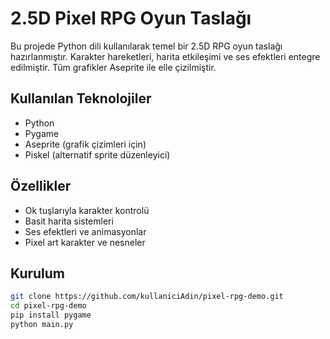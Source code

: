 # 2.5D Pixel RPG Oyun Taslağı

Bu projede Python dili kullanılarak temel bir 2.5D RPG oyun taslağı hazırlanmıştır. Karakter hareketleri, harita etkileşimi ve ses efektleri entegre edilmiştir. Tüm grafikler Aseprite ile elle çizilmiştir.

## Kullanılan Teknolojiler

- Python
- Pygame
- Aseprite (grafik çizimleri için)
- Piskel (alternatif sprite düzenleyici)

## Özellikler

- Ok tuşlarıyla karakter kontrolü
- Basit harita sistemleri
- Ses efektleri ve animasyonlar
- Pixel art karakter ve nesneler

## Kurulum

```bash
git clone https://github.com/kullaniciAdin/pixel-rpg-demo.git
cd pixel-rpg-demo
pip install pygame
python main.py
